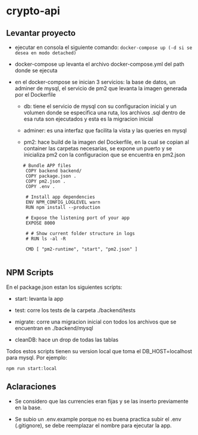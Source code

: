 # crypto-api

## Levantar proyecto

- ejecutar en consola el siguiente comando:
```docker-compose up (-d si se desea en modo detached)```

- docker-compose up levanta el archivo docker-compose.yml del path donde se ejecuta

- en el docker-compose se inician 3 servicios: la base de datos, un adminer de mysql, el servicio de pm2 que levanta la imagen generada por el Dockerfile

  - db: tiene el servicio de mysql con su configuracion inicial y un volumen donde se especifica una ruta, los archivos .sql dentro de esa ruta son ejecutados y esta es la migracion inicial
  
  - adminer: es una interfaz que facilita la vista y las queries en mysql
  - pm2: hace build de la imagen del Dockerfile, en la cual se copian al container las carpetas necesarias, se expone un puerto y se inicializa pm2 con la configuracion que se encuentra en pm2.json
  
  ```FROM keymetrics/pm2:latest-alpine
     # Bundle APP files
      COPY backend backend/
      COPY package.json .
      COPY pm2.json .
      COPY .env .

      # Install app dependencies
      ENV NPM_CONFIG_LOGLEVEL warn
      RUN npm install --production

      # Expose the listening port of your app
      EXPOSE 8000

      # # Show current folder structure in logs
      # RUN ls -al -R

      CMD [ "pm2-runtime", "start", "pm2.json" ]
      
## NPM Scripts

En el package.json estan los siguientes scripts:

- start: levanta la app

- test: corre los tests de la carpeta ./backend/tests

- migrate: corre una migracion inicial con todos los archivos que se encuentran en ./backend/mysql

- cleanDB: hace un drop de todas las tablas

Todos estos scripts tienen su version local que toma el DB_HOST=localhost para mysql. Por ejemplo:

```npm run start:local ```

## Aclaraciones

- Se considero que las currencies eran fijas y se las inserto previamente en la base.

- Se subio un .env.example porque no es buena practica subir el .env (.gitignore), se debe reemplazar el nombre para ejecutar la app.
